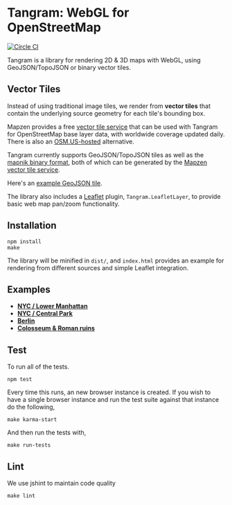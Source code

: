 Tangram: WebGL for OpenStreetMap
===

[![Circle CI](https://circleci.com/gh/tangrams/tangram.png?style=badge)](https://circleci.com/gh/tangrams/tangram)


Tangram is a library for rendering 2D & 3D maps with WebGL, using GeoJSON/TopoJSON or binary vector tiles.

## Vector Tiles

Instead of using traditional image tiles, we render from **vector tiles** that contain the underlying source geometry for each tile's bounding box.

Mapzen provides a free [vector tile service](http://mapzen.com/vector/) that can be used with Tangram for OpenStreetMap base layer data, with worldwide coverage updated daily. There is also an [OSM.US-hosted](http://openstreetmap.us/~migurski/vector-datasource/) alternative.

Tangram currently supports GeoJSON/TopoJSON tiles as well as the [mapnik binary format](https://github.com/mapbox/vector-tile-spec), both of which can be generated by the [Mapzen vector tile service](http://mapzen.com/vector/).

Here's an [example GeoJSON tile](http://vector.mapzen.com/osm/all/14/4826/6161.json).

The library also includes a [Leaflet](http://leafletjs.com) plugin, `Tangram.LeafletLayer`, to provide basic web map pan/zoom functionality.

## Installation

```
npm install
make
```

The library will be minified in `dist/`, and `index.html` provides an example for rendering from different sources and simple Leaflet integration.

## Examples

- [**NYC / Lower Manhattan**](http://vector.io/vector-map/#mapzen,40.70479834544056,-74.0057945251465,15)
- [**NYC / Central Park**](http://vector.io/vector-map/#mapzen,40.78004586258099,-73.96652698516847,16)
- [**Berlin**](http://vector.io/vector-map/#mapzen,52.52177659937554,13.373343944549562,16)
- [**Colosseum & Roman ruins**](http://vector.io/vector-map/#mapzen,41.889367479706124,12.488912343978884,17)



## Test

To run all of the tests.

```shell
npm test
```
Every time this runs, an new browser instance is created. If you wish to
have a single browser instance and run the test suite against that
instance do the following,

```shell
make karma-start
```

And then run the tests with,

```shell
make run-tests
```

## Lint
We use jshint to maintain code quality

```shell
make lint
```
